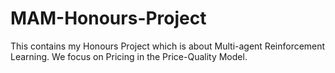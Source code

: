 # MAM-Honours-Project
This contains my Honours Project which is about Multi-agent Reinforcement Learning. We focus on Pricing in the Price-Quality Model.
